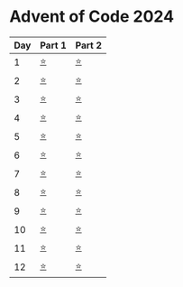 # Advent of Code 2024


| Day | Part 1           | Part 2           |
|-----|------------------|------------------|
| 1 | [:star:](1/1.py) | [:star:](1/1.py) |
| 2 | [:star:](2/2.py) | [:star:](2/2.py) |
| 3 | [:star:](3/3.py) | [:star:](3/3.py) |
| 4 | [:star:](4/4.py) | [:star:](4/4.py) |
| 5 | [:star:](5/5.py) | [:star:](5/5.py) |
| 6 | [:star:](6/6.py) | [:star:](6/6.py) |
| 7 | [:star:](7/7.py) | [:star:](7/7.py) |
| 8 | [:star:](8/8.py) | [:star:](8/8.py) |
| 9 | [:star:](9/9.py) | [:star:](9/9.py) |
| 10 | [:star:](10/10.py) | [:star:](10/10.py) |
| 11 | [:star:](11/11.py) | [:star:](11/11.py) |
| 12 | [:star:](12/12.py) | [:star:](12/12.py) |